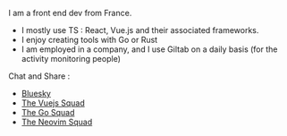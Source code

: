 I am a front end dev from France.
- I mostly use TS : React, Vue.js and their associated frameworks.
- I enjoy creating tools with Go or Rust
- I am employed in a company, and I use Giltab on a daily basis (for the activity monitoring people)


Chat and Share : 
- [Bluesky](https://bsky.app/profile/maxiim3.bsky.social)
- [The Vuejs Squad](https://dly.to/WkfTHhJlQBK)
- [The Go Squad](https://dly.to/7k5E6UmlYSS)
- [The Neovim Squad](https://app.daily.dev/squads/nvim)





